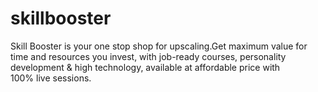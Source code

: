 # skillbooster
Skill Booster is your one stop shop for upscaling.Get maximum value for time and resources you invest, with job-ready courses, personality development &amp; high technology, available at affordable price with 100% live sessions.
